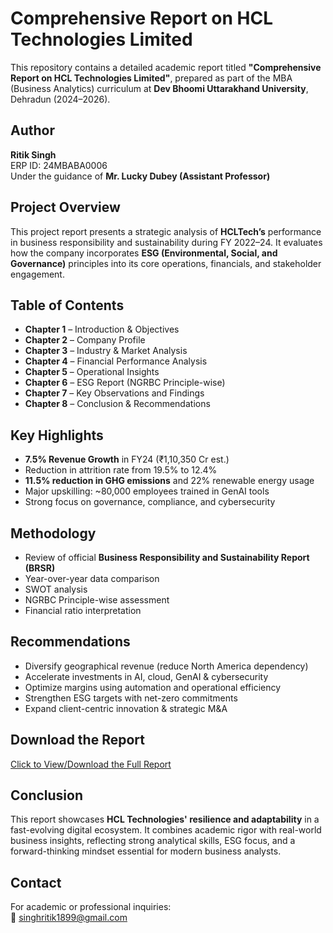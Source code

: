 # Comprehensive Report on HCL Technologies Limited

This repository contains a detailed academic report titled **"Comprehensive Report on HCL Technologies Limited"**, prepared as part of the MBA (Business Analytics) curriculum at **Dev Bhoomi Uttarakhand University**, Dehradun (2024–2026).

## Author

**Ritik Singh**  
ERP ID: 24MBABA0006  
Under the guidance of **Mr. Lucky Dubey (Assistant Professor)**


## Project Overview

This project report presents a strategic analysis of **HCLTech’s** performance in business responsibility and sustainability during FY 2022–24. It evaluates how the company incorporates **ESG (Environmental, Social, and Governance)** principles into its core operations, financials, and stakeholder engagement.


## Table of Contents

- **Chapter 1** – Introduction & Objectives  
- **Chapter 2** – Company Profile  
- **Chapter 3** – Industry & Market Analysis  
- **Chapter 4** – Financial Performance Analysis  
- **Chapter 5** – Operational Insights  
- **Chapter 6** – ESG Report (NGRBC Principle-wise)  
- **Chapter 7** – Key Observations and Findings  
- **Chapter 8** – Conclusion & Recommendations  

## Key Highlights

-  **7.5% Revenue Growth** in FY24 (₹1,10,350 Cr est.)
-  Reduction in attrition rate from 19.5% to 12.4%
-  **11.5% reduction in GHG emissions** and 22% renewable energy usage
-  Major upskilling: ~80,000 employees trained in GenAI tools
-  Strong focus on governance, compliance, and cybersecurity

## Methodology

- Review of official **Business Responsibility and Sustainability Report (BRSR)**
- Year-over-year data comparison
- SWOT analysis
- NGRBC Principle-wise assessment
- Financial ratio interpretation

##  Recommendations

-  Diversify geographical revenue (reduce North America dependency)
-  Accelerate investments in AI, cloud, GenAI & cybersecurity
-  Optimize margins using automation and operational efficiency
-  Strengthen ESG targets with net-zero commitments
-  Expand client-centric innovation & strategic M&A

##  Download the Report

 [Click to View/Download the Full Report](https://drive.google.com/file/d/1J4A5WFyw7ZBWb1pucbCeewtAo-p2LDxx/view?usp=drive_link)


## Conclusion

This report showcases **HCL Technologies' resilience and adaptability** in a fast-evolving digital ecosystem. It combines academic rigor with real-world business insights, reflecting strong analytical skills, ESG focus, and a forward-thinking mindset essential for modern business analysts.

##  Contact

For academic or professional inquiries:  
📧 singhritik1899@gmail.com 
